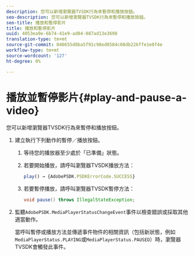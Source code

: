 ```yaml
---
description: 您可以新增瀏覽器TVSDK行為來暫停和播放按鈕。
seo-description: 您可以新增瀏覽器TVSDK行為來暫停和播放按鈕。
seo-title: 播放和暫停影片
title: 播放和暫停影片
uuid: 4053ea9e-6b74-41e9-ad04-087ad13e3698
translation-type: tm+mt
source-git-commit: 040655d8ba5f91c98ed0584c08db226ffe1e0f4e
workflow-type: tm+mt
source-wordcount: '127'
ht-degree: 0%

---
```



# 播放並暫停影片{#play-and-pause-a-video}

您可以新增瀏覽器TVSDK行為來暫停和播放按鈕。

1. 建立執行下列動作的暫停／播放按鈕。
   1. 等待您的播放器至少處於「已準備」狀態。
   1. 若要開始播放，請呼叫瀏覽器TVSDK播放方法：

      ```js
      play() → {AdobePSDK.PSDKErrorCode.SUCCESS}
      ```

   1. 若要暫停播放，請呼叫瀏覽器TVSDK暫停方法：

      ```java
      void pause() throws IllegalStateException;
      ```

1. 監聽`AdobePSDK.MediaPlayerStatusChangeEvent`事件以檢查錯誤或採取其他適當動作。

   當呼叫暫停或播放方法並傳遞事件物件的相關資訊（包括新狀態，例如`MediaPlayerStatus.PLAYING`或`MediaPlayerStatus.PAUSED`）時，瀏覽器TVSDK會觸發此事件。

